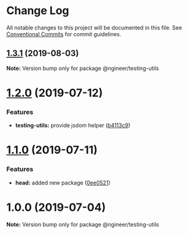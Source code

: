 # Change Log

All notable changes to this project will be documented in this file.
See [Conventional Commits](https://conventionalcommits.org) for commit guidelines.

## [1.3.1](https://github.com/pixelass/ngineer/compare/v1.3.0...v1.3.1) (2019-08-03)

**Note:** Version bump only for package @ngineer/testing-utils





# [1.2.0](https://github.com/pixelass/ngineer/compare/v1.1.0...v1.2.0) (2019-07-12)


### Features

* **testing-utils:** provide jsdom helper ([b4113c9](https://github.com/pixelass/ngineer/commit/b4113c9))





# [1.1.0](https://github.com/pixelass/ngineer/compare/v1.0.0...v1.1.0) (2019-07-11)


### Features

* **head:** added new package ([0ee0521](https://github.com/pixelass/ngineer/commit/0ee0521))





# 1.0.0 (2019-07-04)

**Note:** Version bump only for package @ngineer/testing-utils

